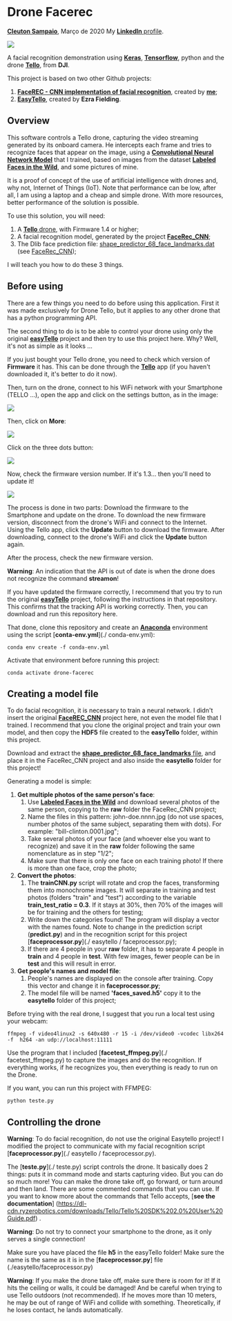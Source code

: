 # Drone Facerec
[**Cleuton Sampaio**](https://github.com/cleuton), Março de 2020
My [**LinkedIn** profile](https://www.linkedin.com/in/cleutonsampaio/).

![](./im.png)

A facial recognition demonstration using [**Keras**](https://keras.io/), [**Tensorflow**](https://www.tensorflow.org/), python and the drone [**Tello**](https://store.dji.com/shop/tello-series), from **DJI**.

This project is based on two other Github projects:

1. [**FaceREC - CNN implementation of facial recognition**](https://github.com/cleuton/facerec_cnn), created by [**me**](https://github.com/cleuton);
2. [**EasyTello**](https://github.com/Virodroid/easyTello), created by **Ezra Fielding**.

## Overview

This software controls a Tello drone, capturing the video streaming generated by its onboard camera. He intercepts each frame and tries to recognize faces that appear on the image, using a [**Convolutional Neural Network Model**](https://github.com/cleuton/FaceGuard/tree/master/CNN) that I trained, based on images from the dataset [**Labeled Faces in the Wild**](http://vis-www.cs.umass.edu/lfw/), and some pictures of mine.

It is a proof of concept of the use of artificial intelligence with drones and, why not, Internet of Things (IoT). Note that performance can be low, after all, I am using a laptop and a cheap and simple drone. With more resources, better performance of the solution is possible.

To use this solution, you will need:

1. A [**Tello** drone](https://store.dji.com/shop/tello-series), with Firmware 1.4 or higher;
2. A facial recognition model, generated by the project [**FaceRec_CNN**](https://github.com/cleuton/facerec_cnn);
3. The Dlib face prediction file: [shape_predictor_68_face_landmarks.dat](https://github.com/davisking/dlib-models) (see [FaceRec_CNN](https://github.com/cleuton/facerec_cnn));

I will teach you how to do these 3 things.

## Before using

There are a few things you need to do before using this application. First it was made exclusively for Drone Tello, but it applies to any other drone that has a python programming API.

The second thing to do is to be able to control your drone using only the original [**easyTello**](https://github.com/Virodroid/easyTello) project and then try to use this project here. Why? Well, it's not as simple as it looks ...

If you just bought your Tello drone, you need to check which version of **Firmware** it has. This can be done through the [**Tello**](https://www.ryzerobotics.com/tello) app (if you haven't downloaded it, it's better to do it now).

Then, turn on the drone, connect to his WiFi network with your Smartphone (TELLO ...), open the app and click on the settings button, as in the image:

![](./app1.jpg)

Then, click on **More**: 

![](./app2.jpg)

Click on the three dots button: 

![](./app3.jpg)

Now, check the firmware version number. If it's 1.3... then you'll need to update it!

![](./app4.jpg)

The process is done in two parts: Download the firmware to the Smartphone and update on the drone. To download the new firmware version, disconnect from the drone's WiFi and connect to the Internet. Using the Tello app, click the **Update** button to download the firmware. After downloading, connect to the drone's WiFi and click the **Update** button again.

After the process, check the new firmware version.

**Warning**: An indication that the API is out of date is when the drone does not recognize the command **streamon**!

If you have updated the firmware correctly, I recommend that you try to run the original [**easyTello**](https://github.com/Virodroid/easyTello) project, following the instructions in that repository. This confirms that the tracking API is working correctly. Then, you can download and run this repository here.

That done, clone this repository and create an [**Anaconda**](https://anaconda.org/) environment using the script [**conta-env.yml**](./ conda-env.yml):

```
conda env create -f conda-env.yml
```

Activate that environment before running this project:

```
conda activate drone-facerec
```

## Creating a model file

To do facial recognition, it is necessary to train a neural network. I didn't insert the original [**FaceREC_CNN**](https://github.com/cleuton/facerec_cnn) project here, not even the model file that I trained. I recommend that you clone the original project and train your own model, and then copy the **HDF5** file created to the **easyTello** folder, within this project.

Download and extract the [**shape_predictor_68_face_landmarks** file](http://dlib.net/files/shape_predictor_68_face_landmarks.dat.bz2), and place it in the FaceRec_CNN project and also inside the **easytello** folder for this project!

Generating a model is simple: 

1. **Get multiple photos of the same person's face**:
    1. Use [**Labeled Faces in the Wild**](http://vis-www.cs.umass.edu/lfw/) and download several photos of the same person, copying to the **raw** folder the FaceRec_CNN project;
    2. Name the files in this pattern: john-doe.nnnn.jpg (do not use spaces, number photos of the same subject, separating them with dots). For example: "bill-clinton.0001.jpg";
    3. Take several photos of your face (and whoever else you want to recognize) and save it in the **raw** folder following the same nomenclature as in step "1/2";
    4. Make sure that there is only one face on each training photo! If there is more than one face, crop the photo;
2. **Convert the photos**:
    1. The **trainCNN.py** script will rotate and crop the faces, transforming them into monochrome images. It will separate in training and test photos (folders "train" and "test") according to the variable **train_test_ratio = 0.3**. If it stays at 30%, then 70% of the images will be for training and the others for testing;
    2. Write down the categories found! The program will display a vector with the names found. Note to change in the prediction script (**predict.py**) and in the recognition script for this project [**faceprocessor.py**](./ easytello / faceprocessor.py);
    3. If there are 4 people in your **raw** folder, it has to separate 4 people in **train** and 4 people in **test**. With few images, fewer people can be in **test** and this will result in error.
3. **Get people's names and model file**:
    1. People's names are displayed on the console after training. Copy this vector and change it in **faceprocessor.py**;
    2. The model file will be named **'faces_saved.h5'** copy it to the **easytello** folder of this project;


Before trying with the real drone, I suggest that you run a local test using your webcam: 

```
ffmpeg -f video4linux2 -s 640x480 -r 15 -i /dev/video0 -vcodec libx264 -f  h264 -an udp://localhost:11111
```

Use the program that I included [**facetest_ffmpeg.py**](./ facetest_ffmpeg.py) to capture the images and do the recognition. If everything works, if he recognizes you, then everything is ready to run on the Drone.

If you want, you can run this project with FFMPEG:

```
python teste.py
```
 

## Controlling the drone

**Warning**: To do facial recognition, do not use the original Easytello project! I modified the project to communicate with my facial recognition script [**faceprocessor.py**](./ easytello / faceprocessor.py).

The [**teste.py**](./ teste.py) script controls the drone. It basically does 2 things: puts it in command mode and starts capturing video. But you can do so much more! You can make the drone take off, go forward, or turn around and then land. There are some commented commands that you can use. If you want to know more about the commands that Tello accepts, [**see the documentation**] (https://dl-cdn.ryzerobotics.com/downloads/Tello/Tello%20SDK%202.0%20User%20Guide.pdf) .

**Warning**: Do not try to connect your smartphone to the drone, as it only serves a single connection!

Make sure you have placed the file **h5** in the easyTello folder! Make sure the name is the same as it is in the [**faceprocessor.py**] file (./easytello/faceprocessor.py)

**Warning**: If you make the drone take off, make sure there is room for it! If it hits the ceiling or walls, it could be damaged! And be careful when trying to use Tello outdoors (not recommended). If he moves more than 10 meters, he may be out of range of WiFi and collide with something. Theoretically, if he loses contact, he lands automatically. 









